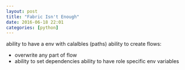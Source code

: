 ```yaml
---
layout: post
title: "Fabric Isn't Enough"
date: 2016-06-18 22:01
categories: [python]
---
```

ability to have a env with calalbles (paths)
ability to create flows:
 - overwrite any part of flow
 - ability to set dependencies
ability to have role specific env variables
